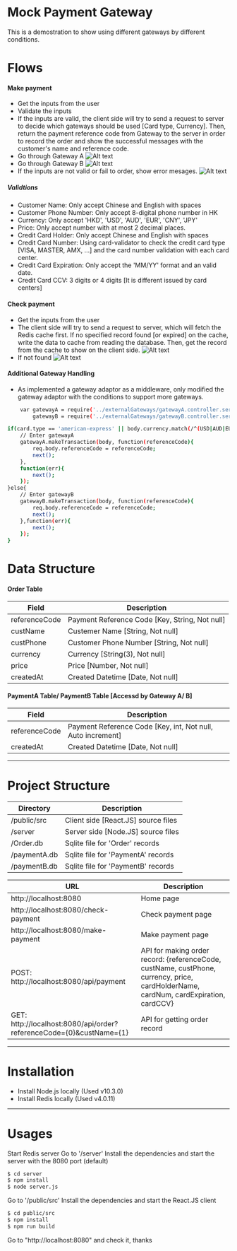 # Mock Payment Gateway
This is a demostration to show using different gateways by different conditions.
# Flows
#### Make payment
- Get the inputs from the user
- Validate the inputs
- If the inputs are valid, the client side will try to send a request to server to decide which gateways should be used [Card type, Currency]. Then, return the payment reference code from Gateway to the server in order to record the order and show the successful messages with the customer's name and reference code.
- Go through Gateway A
![Alt text](https://image.ibb.co/i6EvYU/make_payment_success_gw_a.png "Gateway A Sucessful")
- Go through Gateway B
![Alt text](https://image.ibb.co/eXVr7p/make_payment_success.png "Gateway B Sucessful")
- If the inputs are not valid or fail to order, show error mesages.
![Alt text](https://image.ibb.co/cPUJnp/make_payment_error.png "Error")

##### Validtions
- Customer Name: Only accept Chinese and English with spaces
- Customer Phone Number: Only accept 8-digital phone number in HK
- Currency: Only accept 'HKD', 'USD', 'AUD', 'EUR', 'CNY', 'JPY'
- Price: Only accept number with at most 2 decimal places.
- Credit Card Holder: Only accept Chinese and English with spaces
- Credit Card Number: Using card-validator to check the credit card type [VISA, MASTER, AMX, ...] and the card number validation with each card center.
- Credit Card Expiration: Only accept the 'MM/YY' format and an valid date.
- Credit Card CCV: 3 digits or 4 digits [It is different issued by card centers]

#### Check payment
- Get the inputs from the user
- The client side will try to send a request to server, which will fetch the Redis cache first. If no specified record found [or expired] on the cache, write the data to cache from reading the database. Then, get the record from the cache to show on the client side.
![Alt text](https://image.ibb.co/k3kf09/check_payment_success.png "Found")
- If not found
![Alt text](https://image.ibb.co/eq3YL9/check_payment_not_found.png "Not found")

#### Additional Gateway Handling
- As implemented a gateway adaptor as a middleware, only modified the gateway adaptor with the conditions to support more gateways.
```sh
    var gatewayA = require('../externalGateways/gatewayA.controller.server'),
        gatewayB = require('../externalGateways/gatewayB.controller.server');
```
```sh
if(card.type == 'american-express' || body.currency.match(/^(USD|AUD|EUR|JPY|CNY)$/i)){
    // Enter gatewayA
    gatewayA.makeTransaction(body, function(referenceCode){
        req.body.referenceCode = referenceCode;
        next();
    },
    function(err){
        next();
    });
}else{
    // Enter gatewayB
    gatewayB.makeTransaction(body, function(referenceCode){
        req.body.referenceCode = referenceCode;
        next();
    },function(err){
        next();
    });
}
```

# Data Structure
#### Order Table
| Field | Description |
| ------ | ------ |
| referenceCode | Payment Reference Code [Key, String, Not null] |
| custName | Custemer Name [String, Not null] |
| custPhone | Customer Phone Number [String, Not null] |
| currency | Currency [String(3), Not null] |
| price | Price [Number, Not null] |
| createdAt | Created Datetime [Date, Not null] |

#### PaymentA Table/ PaymentB Table [Accessd by Gateway A/ B]
| Field | Description |
| ------ | ------ |
| referenceCode | Payment Reference Code [Key, int, Not null, Auto increment] |
| createdAt | Created Datetime [Date, Not null] |
---
# Project Structure
| Directory | Description |
| ------ | ------ |
| /public/src | Client side [React.JS] source files |
| /server | Server side [Node.JS] source files |
| /Order.db | Sqlite file for 'Order' records |
| /paymentA.db | Sqlite file for 'PaymentA' records |
| /paymentB.db | Sqlite file for 'PaymentB' records |

| URL | Description |
| ------ | ------ |
|http://localhost:8080 | Home page |
|http://localhost:8080/check-payment | Check payment page |
|http://localhost:8080/make-payment | Make payment page|
|POST: http://localhost:8080/api/payment | API for making order record: {referenceCode, custName, custPhone, currency, price, cardHolderName, cardNum, cardExpiration, cardCCV} |
|GET: http://localhost:8080/api/order?referenceCode={0}&custName={1} | API for getting order record |
---
# Installation 
- Install Node.js locally (Used v10.3.0)
- Install Redis locally (Used v4.0.11)
---
# Usages
Start Redis server
Go to '/server'
Install the dependencies and start the server with the 8080 port (default)
```sh 
$ cd server
$ npm install
$ node server.js
```
Go to '/public/src' 
Install the dependencies and start the React.JS client
```sh 
$ cd public/src
$ npm install
$ npm run build
```

Go to "http://localhost:8080" and check it, thanks
